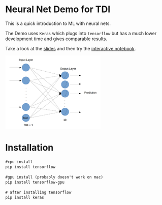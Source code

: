 # Neural Net Demo for TDI
This is a quick introduction to ML with neural nets.

The Demo uses `Keras` which plugs into `tensorflow` but has a much lower
development time and gives comparable results.

Take a look at the [slides](slides.pdf) and then try the [interactive notebook](mnist_demo.ipynb).

<img src="simple_nn.png" width="300px">

# Installation

```
#cpu install
pip install tensorflow

#gpu install (probably doesn't work on mac)
pip install tensorflow-gpu

# after installing tensorflow
pip install keras
```
